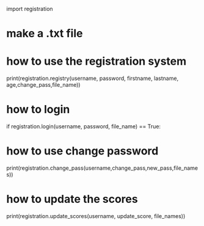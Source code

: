 import registration
# make a .txt file
# how to use the registration system
print(registration.registry(username, password, firstname, lastname, age,change_pass,file_name))
# how to login
if registration.login(username, password, file_name) == True:
# how to use change password
print(registration.change_pass(username,change_pass,new_pass,file_names))
# how to update the scores
print(registration.update_scores(username, update_score, file_names))
